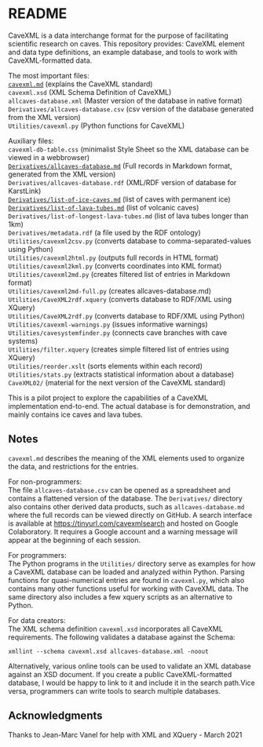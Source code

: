 README
======

CaveXML is a data interchange format for the purpose of facilitating scientific research on caves. This repository provides: CaveXML element and data type definitions, an example database, and tools to work with CaveXML-formatted data.  


The most important files:  
   [`cavexml.md`](https://github.com/nschorgh/CaveXML/blob/master/cavexml.md)	  (explains the CaveXML standard)  
   `cavexml.xsd`		  (XML Schema Definition of CaveXML)  
   `allcaves-database.xml`  (Master version of the database in native format)  
   `Derivatives/allcaves-database.csv`  (csv version of the database generated from the XML version)  
   `Utilities/cavexml.py`	  (Python functions for CaveXML)  

Auxiliary files:  
   `cavexml-db-table.css`	  (minimalist Style Sheet so the XML database can be viewed in a webbrowser)  
   [`Derivatives/allcaves-database.md`](https://github.com/nschorgh/CaveXML/blob/master/Derivatives/allcaves-database.md) (Full records in Markdown format, generated from the XML version)  
   `Derivatives/allcaves-database.rdf` (XML/RDF version of database for KarstLink)  
   [`Derivatives/list-of-ice-caves.md`](https://github.com/nschorgh/CaveXML/blob/master/Derivatives/list-of-ice-caves.md)  (list of caves with permanent ice)  
   [`Derivatives/list-of-lava-tubes.md`](https://github.com/nschorgh/CaveXML/blob/master/Derivatives/list-of-lava-tubes.md)  (list of volcanic caves)  
   `Derivatives/list-of-longest-lava-tubes.md`	(list of lava tubes longer than 1km)  
   `Derivatives/metadata.rdf`	  (a file used by the RDF ontology)  
   `Utilities/cavexml2csv.py`     (converts database to comma-separated-values using Python)  
   `Utilities/cavexml2html.py`    (outputs full records in HTML format)  
   `Utilities/cavexml2kml.py`	  (converts coordinates into KML format)  
   `Utilities/cavexml2md.py`      (creates filtered list of entries in Markdown format)  
   `Utilities/cavexml2md-full.py` (creates allcaves-database.md)  
   `Utilities/CaveXML2rdf.xquery` (converts database to RDF/XML using XQuery)  
   `Utilities/CaveXML2rdf.py` 	  (converts database to RDF/XML using Python)  
   `Utilities/cavexml-warnings.py`  (issues informative warnings)  
   `Utilities/cavesystemfinder.py`  (connects cave branches with cave systems)  
   `Utilities/filter.xquery`      (creates simple filtered list of entries using XQuery)  
   `Utilities/reorder.xslt`    	  (sorts elements within each record)  
   `Utilities/stats.py`    	  (extracts statistical information about a database)  
   `CaveXML02/`			  (material for the next version of the CaveXML standard)  
   
This is a pilot project to explore the capabilities of a CaveXML implementation end-to-end. The actual database is for demonstration, and mainly contains ice caves and lava tubes.


## Notes

`cavexml.md` describes the meaning of the XML elements used to organize the data, and restrictions for the entries.  

For non-programmers:  
The file `allcaves-database.csv` can be opened as a spreadsheet and contains a flattened version of the database.
The `Derivatives/` directory also contains other derived data products, such as `allcaves-database.md` where the full records can be viewed directly on GitHub.
A search interface is available at https://tinyurl.com/cavexmlsearch and hosted on Google Colaboratory.
It requires a Google account and a warning message will appear at the beginning of each session.

For programmers:  
The Python programs in the `Utilities/` directory serve as examples for how a CaveXML database can be loaded and analyzed within Python. Parsing functions for quasi-numerical entries are found in `cavexml.py`, which also contains many other functions useful for working with CaveXML data. The same directory also includes a few xquery scripts as an alternative to Python.

For data creators:  
The XML schema definition `cavexml.xsd` incorporates all CaveXML requirements. The following validates a database against the Schema:  

    xmllint --schema cavexml.xsd allcaves-database.xml -noout  

Alternatively, various online tools can be used to validate an XML database against an XSD document.
If you create a public CaveXML-formatted database, I would be happy to link to it and include it in the search path.Vice versa, programmers can write tools to search multiple databases.


## Acknowledgments

Thanks to Jean-Marc Vanel for help with XML and XQuery - March 2021


